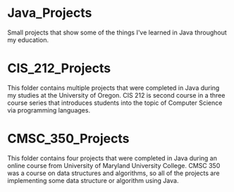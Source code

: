 # Java_Projects
Small projects that show some of the things I've learned in Java throughout my education.


# CIS_212_Projects
This folder contains multiple projects that were completed in Java during my studies at the University of Oregon. CIS 212 is second course in a three course series that introduces students into the topic of Computer Science via programming languages.

# CMSC_350_Projects
This folder contains four projects that were completed in Java during an online course from University of Maryland University College. CMSC 350 was a course on data structures and algorithms, so all of the projects are implementing some data structure or algorithm using Java.
